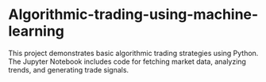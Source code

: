 # Algorithmic-trading-using-machine-learning
This project demonstrates basic algorithmic trading strategies using Python. The Jupyter Notebook includes code for fetching market data, analyzing trends, and generating trade signals.
